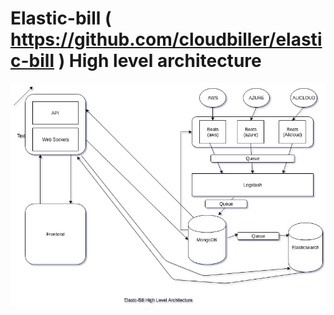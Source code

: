 # Elastic-bill ( https://github.com/cloudbiller/elastic-bill ) High level architecture

![alt tag](https://raw.githubusercontent.com/cloudbiller/elastic-bill-arch/master/high-level-arch.png)


